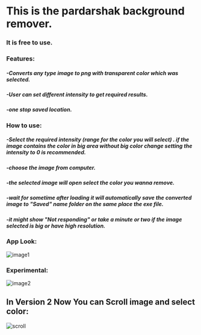 # This is the pardarshak background remover.

### It is free to use.

### Features:
#####   -Converts any type image to png with transparent color which was selected.
#####   -User can set different intensity to get required results.
#####   -one stop saved location.

### How to use:
#####   -Select the required intensity (range for the color you will select) . if the image contains the color in big area without big color change setting the intensity to 0 is         recommended. 
#####   -choose the image from computer.
#####   -the selected image will open select the color you wanna remove.
#####   -wait for sometime after loading it will automatically save the converted image to "Saved" name folder on the same place the exe file.
#####   -it might show "Not responding" or take a minute or two if the image selected is big or have high resolution.

### App Look:
![image1](https://user-images.githubusercontent.com/31762803/97603484-80693e80-1a32-11eb-9436-8381172b06a1.PNG)

### Experimental:
![image2](https://user-images.githubusercontent.com/31762803/97603621-a262c100-1a32-11eb-8daa-4a44acb95100.PNG)

## In Version 2 Now You can Scroll image and select color:


![scroll](https://user-images.githubusercontent.com/31762803/98663795-8a166e80-236f-11eb-839d-a0ff5c972fb3.PNG)
